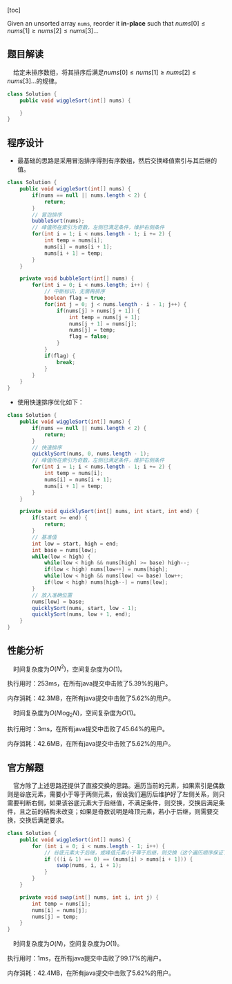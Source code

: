 [toc]

Given an unsorted array `nums`, reorder it **in-place** such that $nums[0] \le nums[1] \ge nums[2] \le nums[3]\dots$



## 题目解读

&emsp;给定未排序数组，将其排序后满足$nums[0] \le nums[1] \ge nums[2] \le nums[3]\dots$的规律。

```java
class Solution {
    public void wiggleSort(int[] nums) {

    }
}
```

## 程序设计

* 最基础的思路是采用冒泡排序得到有序数组，然后交换峰值索引与其后继的值。

```java
class Solution {
    public void wiggleSort(int[] nums) {
        if(nums == null || nums.length < 2) {
            return;
        }
        // 冒泡排序
        bubbleSort(nums);
        // 峰值所在索引为奇数，左侧已满足条件，维护右侧条件
        for(int i = 1; i < nums.length - 1; i += 2) {
            int temp = nums[i];
            nums[i] = nums[i + 1];
            nums[i + 1] = temp;
        }
    }

    private void bubbleSort(int[] nums) {
        for(int i = 0; i < nums.length; i++) {
            // 中断标识，无需再排序
            boolean flag = true;
            for(int j = 0; j < nums.length - i - 1; j++) {
                if(nums[j] > nums[j + 1]) {
                    int temp = nums[j + 1];
                    nums[j + 1] = nums[j];
                    nums[j] = temp;
                    flag = false;
                }
            }
            if(flag) {
                break;
            }
        }
    }
}
```

* 使用快速排序优化如下：

```java
class Solution {
    public void wiggleSort(int[] nums) {
        if(nums == null || nums.length < 2) {
            return;
        }
        // 快速排序
        quicklySort(nums, 0, nums.length - 1);
        // 峰值所在索引为奇数，左侧已满足条件，维护右侧条件
        for(int i = 1; i < nums.length - 1; i += 2) {
            int temp = nums[i];
            nums[i] = nums[i + 1];
            nums[i + 1] = temp;
        }
    }

    private void quicklySort(int[] nums, int start, int end) {
        if(start >= end) {
            return;
        }
        // 基准值
        int low = start, high = end;
        int base = nums[low];
        while(low < high) {
            while(low < high && nums[high] >= base) high--;
            if(low < high) nums[low++] = nums[high];
            while(low < high && nums[low] <= base) low++;
            if(low < high) nums[high--] = nums[low];
        }
        // 放入准确位置
        nums[low] = base;
        quicklySort(nums, start, low - 1);
        quicklySort(nums, low + 1, end);
    }
}
```

## 性能分析

&emsp;时间复杂度为$O(N^2)$，空间复杂度为$O(1)$。

执行用时：253ms，在所有java提交中击败了5.39%的用户。

内存消耗：42.3MB，在所有java提交中击败了5.62%的用户。

&emsp;时间复杂度为$O(N\log_2N)$，空间复杂度为$O(1)$。

执行用时：3ms，在所有java提交中击败了45.64%的用户。

内存消耗：42.6MB，在所有java提交中击败了5.62%的用户。

## 官方解题

&emsp;官方除了上述思路还提供了直接交换的思路。遍历当前的元素，如果索引是偶数则是谷底元素，需要小于等于两侧元素，假设我们遍历后维护好了左侧关系，则只需要判断右侧，如果该谷底元素大于后继值，不满足条件，则交换，交换后满足条件，且之前的结构未改变；如果是奇数说明是峰顶元素，若小于后继，则需要交换，交换后满足要求。

```java
class Solution {
    public void wiggleSort(int[] nums) {
        for (int i = 0; i < nums.length - 1; i++) {
            // 谷底元素大于后继，或峰值元素小于等于后继，则交换（这个遍历顺序保证了遍历后的值都是结构正确的）
            if (((i & 1) == 0) == (nums[i] > nums[i + 1])) {
                swap(nums, i, i + 1);
            }
        }
    }

    private void swap(int[] nums, int i, int j) {
        int temp = nums[i];
        nums[i] = nums[j];
        nums[j] = temp;
    }
}
```

&emsp;时间复杂度为$O(N)$，空间复杂度为$O(1)$。

执行用时：1ms，在所有java提交中击败了99.17%的用户。

内存消耗：42.4MB，在所有java提交中击败了5.62%的用户。